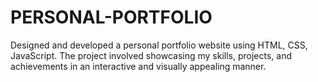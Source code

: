 # PERSONAL-PORTFOLIO
Designed and developed a personal portfolio website using HTML, CSS, JavaScript. The project involved showcasing my skills, projects, and achievements in an interactive and visually appealing manner.

